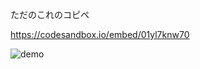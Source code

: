 ただのこれのコピペ

https://codesandbox.io/embed/01yl7knw70

![demo](https://github.com/karur4n-sandbox/try-flip-card-by-react-spring/raw/master/demo.gif)
